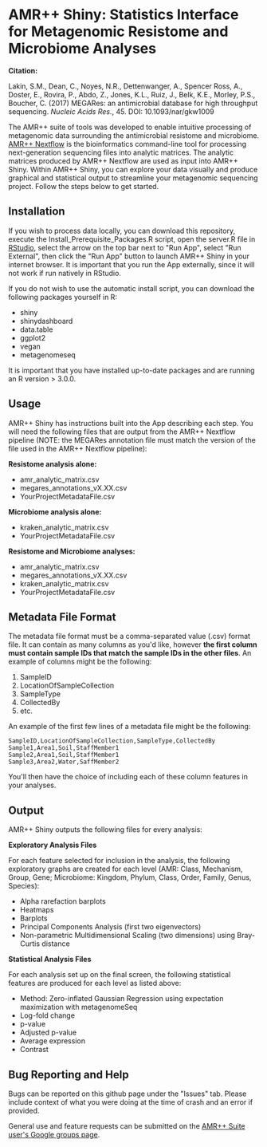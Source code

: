 # AMR++ Shiny: Statistics Interface for Metagenomic Resistome and Microbiome Analyses

**Citation:**

Lakin, S.M., Dean, C., Noyes, N.R., Dettenwanger, A., Spencer Ross, A., Doster, E., Rovira, P., Abdo, Z., Jones, K.L., Ruiz, J., Belk, K.E., Morley, P.S., Boucher, C. (2017)
MEGARes: an antimicrobial database for high throughput sequencing. *Nucleic Acids Res.*, 45. DOI: 10.1093/nar/gkw1009

The AMR++ suite of tools was developed to enable intuitive processing of metagenomic data surrounding the antimicrobial resistome and microbiome.  [AMR++ Nextflow](https://www.github.com/cdeanj/amrplusplus) is the bioinformatics command-line tool for processing next-generation sequencing files into analytic matrices.  The analytic matrices produced by AMR++ Nextflow are used as input into AMR++ Shiny.  Within AMR++ Shiny, you can explore your data visually and produce graphical and statistical output to streamline your metagenomic sequencing project.  Follow the steps below to get started.

## Installation

If you wish to process data locally, you can download this repository, execute the Install_Prerequisite_Packages.R script, open the server.R file in [RStudio](https://www.rstudio.com/products/rstudio/download/), select the arrow on the top bar next to "Run App", select "Run External", then click the "Run App" button to launch AMR++ Shiny in your internet browser.  It is important that you run the App externally, since it will not work if run natively in RStudio.

If you do not wish to use the automatic install script, you can download the following packages yourself in R:

  - shiny
  - shinydashboard
  - data.table
  - ggplot2
  - vegan
  - metagenomeseq

It is important that you have installed up-to-date packages and are running an R version > 3.0.0.

## Usage

AMR++ Shiny has instructions built into the App describing each step.  You will need the following files that are output from the AMR++ Nextflow pipeline (NOTE: the MEGARes annotation file must match the version of the file used in the AMR++ Nextflow pipeline):

**Resistome analysis alone:**

  - amr\_analytic\_matrix.csv
  - megares\_annotations\_vX.XX.csv
  - YourProjectMetadataFile.csv

**Microbiome analysis alone:**

  - kraken\_analytic\_matrix.csv
  - YourProjectMetadataFile.csv

**Resistome and Microbiome analyses:**

  - amr\_analytic\_matrix.csv
  - megares\_annotations\_vX.XX.csv
  - kraken\_analytic\_matrix.csv
  - YourProjectMetadataFile.csv

## Metadata File Format

The metadata file format must be a comma-separated value (.csv) format file.  It can contain as many columns as you'd like, however **the first column must contain sample IDs that match the sample IDs in the other files**.  An example of columns might be the following:

  1. SampleID
  2. LocationOfSampleCollection
  3. SampleType
  4. CollectedBy
  5. etc.

An example of the first few lines of a metadata file might be the following:

```
SampleID,LocationOfSampleCollection,SampleType,CollectedBy
Sample1,Area1,Soil,StaffMember1
Sample2,Area1,Soil,StaffMember1
Sample3,Area2,Water,SaffMember2
```

You'll then have the choice of including each of these column features in your analyses.

## Output

AMR++ Shiny outputs the following files for every analysis:

**Exploratory Analysis Files**

For each feature selected for inclusion in the analysis, the following exploratory graphs are created for each level (AMR: Class, Mechanism, Group, Gene; Microbiome: Kingdom, Phylum, Class, Order, Family, Genus, Species):

  - Alpha rarefaction barplots
  - Heatmaps
  - Barplots
  - Principal Components Analysis (first two eigenvectors)
  - Non-parametric Multidimensional Scaling (two dimensions) using Bray-Curtis distance

**Statistical Analysis Files**

For each analysis set up on the final screen, the following statistical features are produced for each level as listed above:

  - Method: Zero-inflated Gaussian Regression using expectation maximization with metagenomeSeq
  - Log-fold change
  - p-value
  - Adjusted p-value
  - Average expression
  - Contrast

## Bug Reporting and Help

Bugs can be reported on this github page under the "Issues" tab.  Please include context of what you were doing at the time of crash and an error if provided.

General use and feature requests can be submitted on the [AMR++ Suite user's Google groups page](https://groups.google.com/forum/#!forum/amrplusplus-users).






